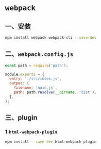 # `webpack`

## 一、安装

```bash
npm install webpack webpack-cli --save-dev
```

## 二、`webpack.config.js`

```js
const path = require('path');

module.exports = {
  entry: './src/index.js',
  output: {
    filename: 'main.js',
    path: path.resolve(__dirname, 'dist'),
  },
};
```

## 三、plugin

### 1.`html-webpack-plugin`

```bash
npm install --save-dev html-webpack-plugin
```


